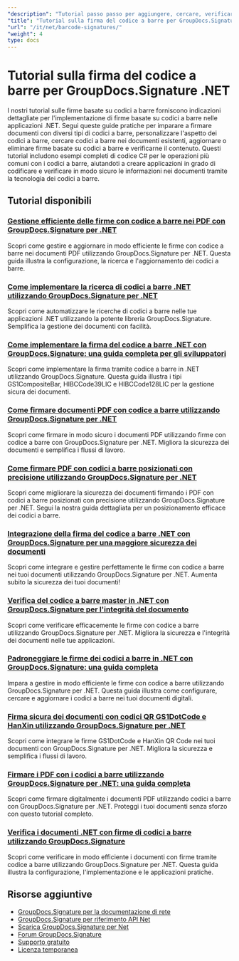 ```yaml
---
"description": "Tutorial passo passo per aggiungere, cercare, verificare e gestire firme con codice a barre nei documenti utilizzando GroupDocs.Signature per .NET."
"title": "Tutorial sulla firma del codice a barre per GroupDocs.Signature .NET"
"url": "/it/net/barcode-signatures/"
"weight": 4
type: docs
---
```

# Tutorial sulla firma del codice a barre per GroupDocs.Signature .NET

I nostri tutorial sulle firme basate su codici a barre forniscono indicazioni dettagliate per l'implementazione di firme basate su codici a barre nelle applicazioni .NET. Segui queste guide pratiche per imparare a firmare documenti con diversi tipi di codici a barre, personalizzare l'aspetto dei codici a barre, cercare codici a barre nei documenti esistenti, aggiornare o eliminare firme basate su codici a barre e verificarne il contenuto. Questi tutorial includono esempi completi di codice C# per le operazioni più comuni con i codici a barre, aiutandoti a creare applicazioni in grado di codificare e verificare in modo sicuro le informazioni nei documenti tramite la tecnologia dei codici a barre.

## Tutorial disponibili

### [Gestione efficiente delle firme con codice a barre nei PDF con GroupDocs.Signature per .NET](./groupdocs-signature-barcode-management-pdf/)
Scopri come gestire e aggiornare in modo efficiente le firme con codice a barre nei documenti PDF utilizzando GroupDocs.Signature per .NET. Questa guida illustra la configurazione, la ricerca e l'aggiornamento dei codici a barre.

### [Come implementare la ricerca di codici a barre .NET utilizzando GroupDocs.Signature per .NET](./net-barcode-search-groupdocs-signature-implementation/)
Scopri come automatizzare le ricerche di codici a barre nelle tue applicazioni .NET utilizzando la potente libreria GroupDocs.Signature. Semplifica la gestione dei documenti con facilità.

### [Come implementare la firma del codice a barre .NET con GroupDocs.Signature: una guida completa per gli sviluppatori](./implement-dotnet-barcode-signing-groupdocs-signature/)
Scopri come implementare la firma tramite codice a barre in .NET utilizzando GroupDocs.Signature. Questa guida illustra i tipi GS1CompositeBar, HIBCCode39LIC e HIBCCode128LIC per la gestione sicura dei documenti.

### [Come firmare documenti PDF con codice a barre utilizzando GroupDocs.Signature per .NET](./sign-pdf-barcode-groupdocs-signature-dotnet/)
Scopri come firmare in modo sicuro i documenti PDF utilizzando firme con codice a barre con GroupDocs.Signature per .NET. Migliora la sicurezza dei documenti e semplifica i flussi di lavoro.

### [Come firmare PDF con codici a barre posizionati con precisione utilizzando GroupDocs.Signature per .NET](./sign-pdf-barcode-positioned-groupdocs-signature/)
Scopri come migliorare la sicurezza dei documenti firmando i PDF con codici a barre posizionati con precisione utilizzando GroupDocs.Signature per .NET. Segui la nostra guida dettagliata per un posizionamento efficace dei codici a barre.

### [Integrazione della firma del codice a barre .NET con GroupDocs.Signature per una maggiore sicurezza dei documenti](./net-barcode-signature-groupdocs-signature/)
Scopri come integrare e gestire perfettamente le firme con codice a barre nei tuoi documenti utilizzando GroupDocs.Signature per .NET. Aumenta subito la sicurezza dei tuoi documenti!

### [Verifica del codice a barre master in .NET con GroupDocs.Signature per l'integrità del documento](./master-barcode-verification-groupdocs-signature-dotnet/)
Scopri come verificare efficacemente le firme con codice a barre utilizzando GroupDocs.Signature per .NET. Migliora la sicurezza e l'integrità dei documenti nelle tue applicazioni.

### [Padroneggiare le firme dei codici a barre in .NET con GroupDocs.Signature: una guida completa](./master-barcode-signatures-groupdocs-dotnet/)
Impara a gestire in modo efficiente le firme con codice a barre utilizzando GroupDocs.Signature per .NET. Questa guida illustra come configurare, cercare e aggiornare i codici a barre nei tuoi documenti digitali.

### [Firma sicura dei documenti con codici QR GS1DotCode e HanXin utilizzando GroupDocs.Signature per .NET](./sign-documents-gs1dotcode-hanxin-qr-groupdocs-signature-dotnet/)
Scopri come integrare le firme GS1DotCode e HanXin QR Code nei tuoi documenti con GroupDocs.Signature per .NET. Migliora la sicurezza e semplifica i flussi di lavoro.

### [Firmare i PDF con i codici a barre utilizzando GroupDocs.Signature per .NET: una guida completa](./sign-pdf-barcode-groupdocs-signature-net/)
Scopri come firmare digitalmente i documenti PDF utilizzando codici a barre con GroupDocs.Signature per .NET. Proteggi i tuoi documenti senza sforzo con questo tutorial completo.

### [Verifica i documenti .NET con firme di codici a barre utilizzando GroupDocs.Signature](./verify-dotnet-documents-barcode-signatures-groupdocs/)
Scopri come verificare in modo efficiente i documenti con firme tramite codice a barre utilizzando GroupDocs.Signature per .NET. Questa guida illustra la configurazione, l'implementazione e le applicazioni pratiche.

## Risorse aggiuntive

- [GroupDocs.Signature per la documentazione di rete](https://docs.groupdocs.com/signature/net/)
- [GroupDocs.Signature per riferimento API Net](https://reference.groupdocs.com/signature/net/)
- [Scarica GroupDocs.Signature per Net](https://releases.groupdocs.com/signature/net/)
- [Forum GroupDocs.Signature](https://forum.groupdocs.com/c/signature)
- [Supporto gratuito](https://forum.groupdocs.com/)
- [Licenza temporanea](https://purchase.groupdocs.com/temporary-license/)